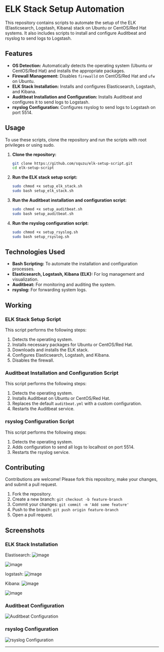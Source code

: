# ELK Stack Setup Automation

This repository contains scripts to automate the setup of the ELK (Elasticsearch, Logstash, Kibana) stack on Ubuntu or CentOS/Red Hat systems. It also includes scripts to install and configure Auditbeat and rsyslog to send logs to Logstash.

## Features

- **OS Detection:** Automatically detects the operating system (Ubuntu or CentOS/Red Hat) and installs the appropriate packages.
- **Firewall Management:** Disables `firewalld` on CentOS/Red Hat and `ufw` on Ubuntu.
- **ELK Stack Installation:** Installs and configures Elasticsearch, Logstash, and Kibana.
- **Auditbeat Installation and Configuration:** Installs Auditbeat and configures it to send logs to Logstash.
- **rsyslog Configuration:** Configures rsyslog to send logs to Logstash on port 5514.

## Usage

To use these scripts, clone the repository and run the scripts with root privileges or using sudo.

1. **Clone the repository:**
    ```bash
    git clone https://github.com/squzu/elk-setup-script.git
    cd elk-setup-script
    ```

2. **Run the ELK stack setup script:**
    ```bash
    sudo chmod +x setup_elk_stack.sh
    sudo bash setup_elk_stack.sh
    ```

3. **Run the Auditbeat installation and configuration script:**
    ```bash
    sudo chmod +x setup_auditbeat.sh
    sudo bash setup_auditbeat.sh
    ```

4. **Run the rsyslog configuration script:**
    ```bash
    sudo chmod +x setup_rsyslog.sh
    sudo bash setup_rsyslog.sh
    ```

## Technologies Used

- **Bash Scripting:** To automate the installation and configuration processes.
- **Elasticsearch, Logstash, Kibana (ELK):** For log management and visualization.
- **Auditbeat:** For monitoring and auditing the system.
- **rsyslog:** For forwarding system logs.

## Working

### ELK Stack Setup Script

This script performs the following steps:

1. Detects the operating system.
2. Installs necessary packages for Ubuntu or CentOS/Red Hat.
3. Downloads and installs the ELK stack.
4. Configures Elasticsearch, Logstash, and Kibana.
5. Disables the firewall.

### Auditbeat Installation and Configuration Script

This script performs the following steps:

1. Detects the operating system.
2. Installs Auditbeat on Ubuntu or CentOS/Red Hat.
3. Replaces the default `auditbeat.yml` with a custom configuration.
4. Restarts the Auditbeat service.

### rsyslog Configuration Script

This script performs the following steps:

1. Detects the operating system.
2. Adds configuration to send all logs to localhost on port 5514.
3. Restarts the rsyslog service.

## Contributing

Contributions are welcome! Please fork this repository, make your changes, and submit a pull request.

1. Fork the repository.
2. Create a new branch: `git checkout -b feature-branch`
3. Commit your changes: `git commit -m 'Add some feature'`
4. Push to the branch: `git push origin feature-branch`
5. Open a pull request.

## Screenshots

### ELK Stack Installation
Elastisearch:
![image](https://github.com/Squzu/ELK_Automation/assets/94438634/942e64fd-42e6-40ce-a0be-283a99730530)

![image](https://github.com/Squzu/ELK_Automation/assets/94438634/e7a14154-c7f9-4631-99e5-35724f07b023)


logstash:
![image](https://github.com/Squzu/ELK_Automation/assets/94438634/9729765f-24c7-4918-839d-8739902c3637)

Kibana:
![image](https://github.com/Squzu/ELK_Automation/assets/94438634/55ee8cf7-5f00-4402-96a9-f925e97bcb8a)

![image](https://github.com/Squzu/ELK_Automation/assets/94438634/c489c2d8-affe-4202-baf6-36aaff58659a)


### Auditbeat Configuration

![Auditbeat Configuration](screenshots/auditbeat_configuration.png)

### rsyslog Configuration

![rsyslog Configuration](screenshots/rsyslog_configuration.png)


---
